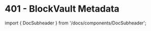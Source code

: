 # 401 - BlockVault Metadata

import { DocSubheader } from '/docs/components/DocSubheader';

<DocSubheader text="The contract execution metadata recording service."
/>
